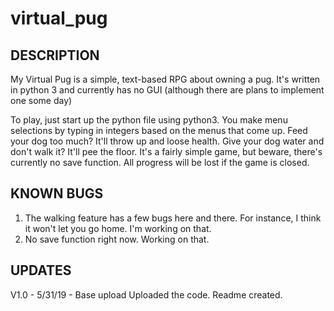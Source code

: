 # virtual_pug


##  DESCRIPTION ##
My Virtual Pug is a simple, text-based RPG about owning a pug.
It's written in python 3 and currently has no GUI (although there are plans to implement one some day)

To play, just start up the python file using python3. You make menu selections by typing in integers based on the menus that come up.
Feed your dog too much? It'll throw up and loose health. Give your dog water and don't walk it? It'll pee the floor.
It's a fairly simple game, but beware, there's currently no save function. All progress will be lost if the game is closed.

## KNOWN BUGS ##
1. The walking feature has a few bugs here and there. For instance, I think it won't let you go home. I'm working on that.
2. No save function right now. Working on that.

## UPDATES ##
V1.0 - 5/31/19 - Base upload
Uploaded the code. Readme created.
